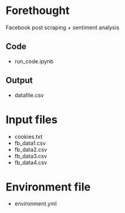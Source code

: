 # Forethought
Facebook post scraping + sentiment analysis

## Code
- run_code.ipynb

## Output
- datafile.csv

# Input files
- cookies.txt
- fb_data1.csv
- fb_data2.csv
- fb_data3.csv
- fb_data4.csv

# Environment file
- environment.yml
